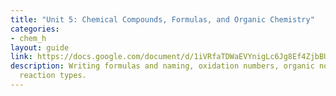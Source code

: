 ```yaml
---
title: "Unit 5: Chemical Compounds, Formulas, and Organic Chemistry"
categories:
- chem_h
layout: guide
link: https://docs.google.com/document/d/1iVRfaTDWaEVYnigLc6Jg8Ef4ZjbBUlcdVoZnFCmI_5E/
description: Writing formulas and naming, oxidation numbers, organic nomenclature,
  reaction types.
---
```


